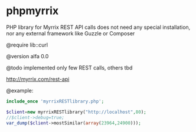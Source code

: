 phpmyrrix
=========

PHP library for Myrrix REST API calls
does not need any special installation, nor any external framework like Guzzle or Composer

@require lib::curl

@version alfa 0.0 

@todo  implemented only few REST calls, others tbd

http://myrrix.com/rest-api

@example:
```php
include_once 'myrrixRESTlibrary.php';

$client=new myrrixRESTlibrary("http://localhost",80);
//$client->debug=true;
var_dump($client->mostSimilar(array(23964,24900)));
```
